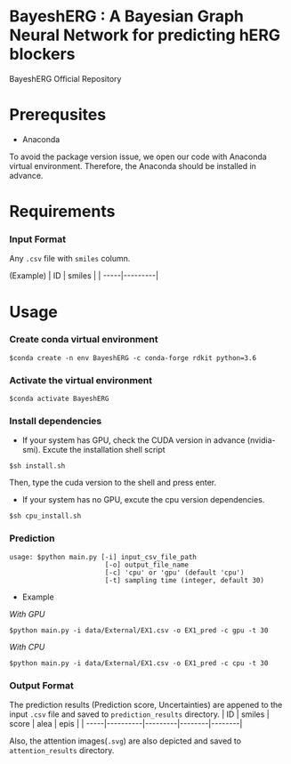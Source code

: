 # BayeshERG : A Bayesian Graph Neural Network for predicting hERG blockers
BayeshERG Official Repository

# Prerequsites
- Anaconda

To avoid the package version issue, we open our code with Anaconda virtual environment. Therefore, the Anaconda should be installed in advance.

# Requirements
### Input Format 

Any `.csv` file with `smiles` column.

(Example)
|  ID  |  smiles |
| -----|---------|

# Usage
### Create conda virtual environment

```
$conda create -n env BayeshERG -c conda-forge rdkit python=3.6
```
### Activate the virtual environment
```
$conda activate BayeshERG
```

### Install dependencies
- If your system has GPU, check the CUDA version in advance (nvidia-smi).
Excute the installation shell script    
    
```
$sh install.sh
```
Then, type the cuda version to the shell and press enter.
  
- If your system has no GPU, excute the cpu version dependencies.
```
$sh cpu_install.sh
```

### Prediction
```
usage: $python main.py [-i] input_csv_file_path 
                        [-o] output_file_name 
                        [-c] 'cpu' or 'gpu' (default 'cpu')
                        [-t] sampling time (integer, default 30)
```
- Example

_With GPU_
```
$python main.py -i data/External/EX1.csv -o EX1_pred -c gpu -t 30
```
_With CPU_
```
$python main.py -i data/External/EX1.csv -o EX1_pred -c cpu -t 30
```
### Output Format

The prediction results (Prediction score, Uncertainties) are appened to the input `.csv` file and saved to `prediction_results` directory.
|  ID  |  smiles  |  score  |  alea  |  epis  |
| -----|----------|---------|--------|--------|

Also, the attention images(`.svg`) are also depicted and saved to `attention_results` directory.
